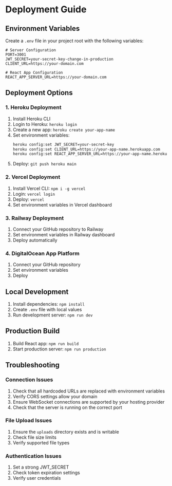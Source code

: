 # Deployment Guide

## Environment Variables

Create a `.env` file in your project root with the following variables:

```env
# Server Configuration
PORT=3001
JWT_SECRET=your-secret-key-change-in-production
CLIENT_URL=https://your-domain.com

# React App Configuration
REACT_APP_SERVER_URL=https://your-domain.com
```

## Deployment Options

### 1. Heroku Deployment

1. Install Heroku CLI
2. Login to Heroku: `heroku login`
3. Create a new app: `heroku create your-app-name`
4. Set environment variables:
   ```bash
   heroku config:set JWT_SECRET=your-secret-key
   heroku config:set CLIENT_URL=https://your-app-name.herokuapp.com
   heroku config:set REACT_APP_SERVER_URL=https://your-app-name.herokuapp.com
   ```
5. Deploy: `git push heroku main`

### 2. Vercel Deployment

1. Install Vercel CLI: `npm i -g vercel`
2. Login: `vercel login`
3. Deploy: `vercel`
4. Set environment variables in Vercel dashboard

### 3. Railway Deployment

1. Connect your GitHub repository to Railway
2. Set environment variables in Railway dashboard
3. Deploy automatically

### 4. DigitalOcean App Platform

1. Connect your GitHub repository
2. Set environment variables
3. Deploy

## Local Development

1. Install dependencies: `npm install`
2. Create `.env` file with local values
3. Run development server: `npm run dev`

## Production Build

1. Build React app: `npm run build`
2. Start production server: `npm run production`

## Troubleshooting

### Connection Issues

1. Check that all hardcoded URLs are replaced with environment variables
2. Verify CORS settings allow your domain
3. Ensure WebSocket connections are supported by your hosting provider
4. Check that the server is running on the correct port

### File Upload Issues

1. Ensure the `uploads` directory exists and is writable
2. Check file size limits
3. Verify supported file types

### Authentication Issues

1. Set a strong JWT_SECRET
2. Check token expiration settings
3. Verify user credentials

